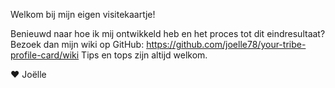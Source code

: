 Welkom bij mijn eigen visitekaartje!

Benieuwd naar hoe ik mij ontwikkeld heb en het proces tot dit eindresultaat?
Bezoek dan mijn wiki op GitHub: https://github.com/joelle78/your-tribe-profile-card/wiki
Tips en tops zijn altijd welkom.

❤ Joëlle
